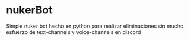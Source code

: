 # nukerBot
Simple nuker bot hecho en python para realizar eliminaciones sin mucho esfuerzo de text-channels y voice-channels en discord




